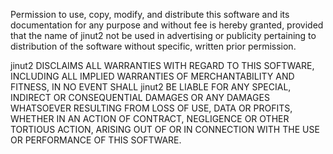 Permission to use, copy, modify, and distribute this software and its documentation for any purpose and without fee is hereby granted, provided that the name of jinut2 not be used in advertising or publicity pertaining to distribution of the software without specific, written prior permission.

jinut2 DISCLAIMS ALL WARRANTIES WITH REGARD TO THIS SOFTWARE, INCLUDING ALL IMPLIED WARRANTIES OF MERCHANTABILITY AND FITNESS, IN NO EVENT SHALL jinut2 BE LIABLE FOR ANY SPECIAL, INDIRECT OR CONSEQUENTIAL DAMAGES OR ANY DAMAGES WHATSOEVER RESULTING FROM LOSS OF USE, DATA OR PROFITS, WHETHER IN AN ACTION OF CONTRACT, NEGLIGENCE OR OTHER TORTIOUS ACTION, ARISING OUT OF OR IN CONNECTION WITH THE USE OR PERFORMANCE OF THIS SOFTWARE.
